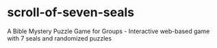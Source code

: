 # scroll-of-seven-seals
A Bible Mystery Puzzle Game for Groups - Interactive web-based game with 7 seals and randomized puzzles
